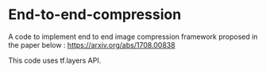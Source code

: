 # End-to-end-compression

A code to implement end to end image compression framework proposed in the paper below :
https://arxiv.org/abs/1708.00838 

This code uses tf.layers API.
